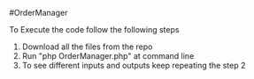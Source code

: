 #OrderManager

To Execute the code follow the following steps
  1) Download all the files from the repo
  2) Run "php OrderManager.php" at command line
  3) To see different inputs and outputs keep repeating the step 2
